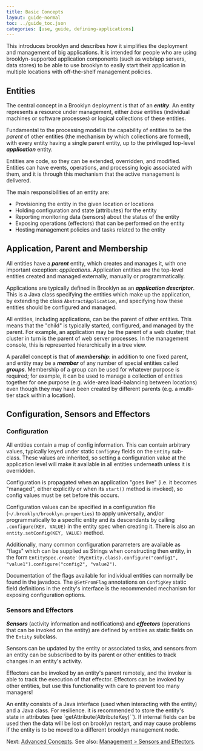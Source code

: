 ```yaml
---
title: Basic Concepts
layout: guide-normal
toc: ../guide_toc.json
categories: [use, guide, defining-applications]
---
```


This introduces brooklyn and describes how it simplifies the deployment and management of big applications. It is
intended for people who are using brooklyn-supported application components (such as web/app servers, data stores)
to be able to use brooklyn to easily start their application in multiple locations with off-the-shelf management
policies.

Entities
--------

The central concept in a Brooklyn deployment is that of an ***entity***. 
An entity represents a resource under management, either *base* entities (individual machines or software processes) 
or logical collections of these entities.

Fundamental to the processing model is the capability of entities to be the *parent* of other entities (the mechanism by which collections are formed), 
with every entity having a single parent entity, up to the privileged top-level ***application*** entity.

Entities are code, so they can be extended, overridden, and modified. Entities can have events, operations, and processing logic associated with them, and it is through this mechanism that the active management is delivered.

The main responsibilities of an entity are:

- Provisioning the entity in the given location or locations
- Holding configuration and state (attributes) for the entity
- Reporting monitoring data (sensors) about the status of the entity
- Exposing operations (effectors) that can be performed on the entity
- Hosting management policies and tasks related to the entity


Application, Parent and Membership
-------------------------------------

All entities have a ***parent*** entity, which creates and manages it, with one important exception: *applications*.
Application entities are the top-level entities created and managed externally, manually or programmatically.

Applications are typically defined in Brooklyn as an ***application descriptor***. 
This is a Java class specifying the entities which make up the application,
by extending the class ``AbstractApplication``, and specifying how these entities should be configured and managed.

All entities, including applications, can be the parent of other entities. 
This means that the "child" is typically started, configured, and managed by the parent.
For example, an application may be the parent of a web cluster; that cluster in turn is the parent of web server processes.
In the management console, this is represented hierarchically in a tree view.

A parallel concept is that of ***membership***: in addition to one fixed parent,
and entity may be a ***member*** of any number of special entities called ***groups***.
Membership of a group can be used for whatever purpose is required; 
for example, it can be used to manage a collection of entities together for one purpose 
(e.g. wide-area load-balancing between locations) even though they may have been
created by different parents (e.g. a multi-tier stack within a location).


Configuration, Sensors and Effectors
------------------------------------

### Configuration

All entities contain a map of config information. This can contain arbitrary values, typically keyed under static ``ConfigKey`` fields on the ``Entity`` sub-class. These values are inherited, so setting a configuration value at the
application level will make it available in all entities underneath unless it is overridden.

Configuration is propagated when an application "goes live" (i.e. it becomes "managed", either explicitly or when its ``start()`` method is invoked), so config values must be set before this occurs. 

Configuration values can be specified in a configuration file (``~/.brooklyn/brooklyn.properties``)
to apply universally, and/or programmatically to a specific entity and its descendants 
by calling `.configure(KEY, VALUE)` in the entity spec when creating it.
There is also an ``entity.setConfig(KEY, VALUE)`` method.

Additionally, many common configuration parameters are available as "flags" which can be supplied as Strings when constructing
then entity, in the form
``EntitySpec.create˙(MyEntity.class).configure("config1", "value1").configure("config2", "value2")``. 

Documentation of the flags available for individual entities can normally be found in the javadocs. 
The ``@SetFromFlag`` annotations on ``ConfigKey`` static field definitions
in the entity's interface is the recommended mechanism for exposing configuration options.


### Sensors and Effectors

***Sensors*** (activity information and notifications) and ***effectors*** (operations that can be invoked on the entity) are defined by entities as static fields on the ``Entity`` subclass.

Sensors can be updated by the entity or associated tasks, and sensors from an entity can be subscribed to by its parent or other entities to track changes in an entity's activity.

Effectors can be invoked by an entity's parent remotely, and the invoker is able to track the execution of that effector. Effectors can be invoked by other entities, but use this functionality with care to prevent too many managers!

An entity consists of a Java interface (used when interacting with the entity) and a Java class. For resilience. it is recommended to store 
the entity's state in attributes (see `getAttribute(AttributeKey)``). If internal fields can be used then the data will be lost on brooklyn 
restart, and may cause problems if the entity is to be moved to a different brooklyn management node.

Next: [Advanced Concepts]({{site.path.guide}}/use/guide/defining-applications/advanced-concepts.html).
See also: [Management > Sensors and Effectors]({{site.path.guide}}/use/guide/management/index.html#sensors-and-effectors).

